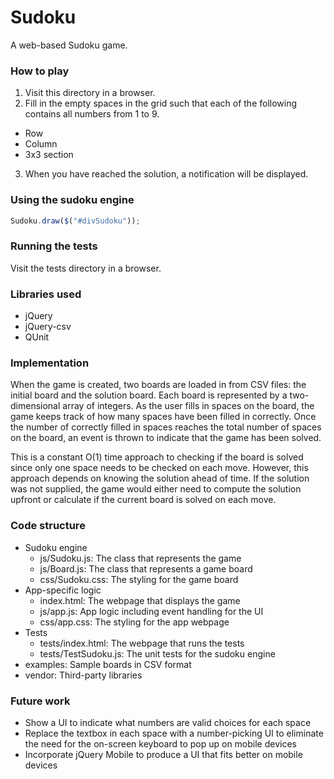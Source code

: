 Sudoku
======

A web-based Sudoku game.

### How to play
1. Visit this directory in a browser.
2. Fill in the empty spaces in the grid such that each of the following contains all numbers from 1 to 9.
  * Row
  * Column
  * 3x3 section
3. When you have reached the solution, a notification will be displayed.

### Using the sudoku engine
```js
Sudoku.draw($("#divSudoku"));
```

### Running the tests
Visit the tests directory in a browser.

### Libraries used
* jQuery
* jQuery-csv
* QUnit

### Implementation
When the game is created, two boards are loaded in from CSV files: the initial board and the solution board. Each board is represented by a two-dimensional array of integers. As the user fills in spaces on the board, the game keeps track of how many spaces have been filled in correctly. Once the number of correctly filled in spaces reaches the total number of spaces on the board, an event is thrown to indicate that the game has been solved.

This is a constant O(1) time approach to checking if the board is solved since only one space needs to be checked on each move. However, this approach depends on knowing the solution ahead of time. If the solution was not supplied, the game would either need to compute the solution upfront or calculate if the current board is solved on each move.

### Code structure
* Sudoku engine
  * js/Sudoku.js: The class that represents the game
  * js/Board.js: The class that represents a game board
  * css/Sudoku.css: The styling for the game board
* App-specific logic
  * index.html: The webpage that displays the game
  * js/app.js: App logic including event handling for the UI
  * css/app.css: The styling for the app webpage
* Tests
  * tests/index.html: The webpage that runs the tests
  * tests/TestSudoku.js: The unit tests for the sudoku engine
* examples: Sample boards in CSV format
* vendor: Third-party libraries

### Future work
* Show a UI to indicate what numbers are valid choices for each space
* Replace the textbox in each space with a number-picking UI to eliminate the need for the on-screen keyboard to pop up on mobile devices
* Incorporate jQuery Mobile to produce a UI that fits better on mobile devices